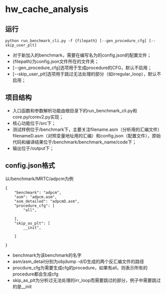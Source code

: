 # hw_cache_analysis


## 运行
```
python run_benchmark_cli.py -f {filepath} [--gen_procedure_cfg] [--skip_user_plt]
```
- 对于新加入的benchmark，需要在编写名为的config.json的配置文件；
- {filepath}为config.json文件所在的文件夹；
- [--gen_procedure_cfg]选项用于生成procedure的CFG，默认不启用；
- [--skip_user_plt]选项用于跳过无法处理的部分（如irregular_loop），默认不启用；

## 项目结构
- 入口函数和参数解析功能由根目录下的run_benchmark_cli.py和core.py/corev2.py实现；
- 核心功能位于/src下；
- 测试样例位于/benchmark下，主要关注filename.asm（分析用的汇编文件）filenameD.asm（对照变量地址用的汇编）和config.json（配置文件），原始代码和编译结果位于/benchmark/benchmark_name/code下；
- 输出位于/output下；

## config.json格式
以/benchmark/MRTC/adpcm为例
```
{
    "benchmark": "adpcm",
    "asm": "adpcm.asm",
    "asm_detailed": "adpcmD.asm",
    "procedure_cfg": [
        "all",

    ],
    "skip_as_plt": [
        __init",
        
    ]

}
```
- benchmark为该benchmark的名字
- asm/asm_detail分别为objdump -d/D生成的两个反汇编文件的路径
- procdure_cfg为需要生成cfg的procedure，如果有all，则表示所有的procedure都会生成cfg
- skip_as_plt为分析过无法处理的irr_loop而需要跳过的部分，例子中需要跳过的是__init

